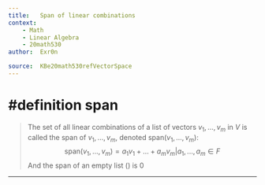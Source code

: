```yaml
---
title:   Span of linear combinations
context: 
	- Math
	- Linear Algebra
	- 20math530
author:  Exr0n

source:  KBe20math530refVectorSpace
---
```


# #definition span
> The set of all linear combinations of a list of vectors $v_1, ..., v_m$ in $V$ is called the span of $v_1, ..., v_m$, denoted $\text{span}(v_1,...,v_m)$:
> $$\text{span}(v_1,...,v_m) = {a_1v_1 + ... + a_mv_m | a_1, ..., a_m \in F}$$
> And the span of an empty list $()$ is ${0}$

---
